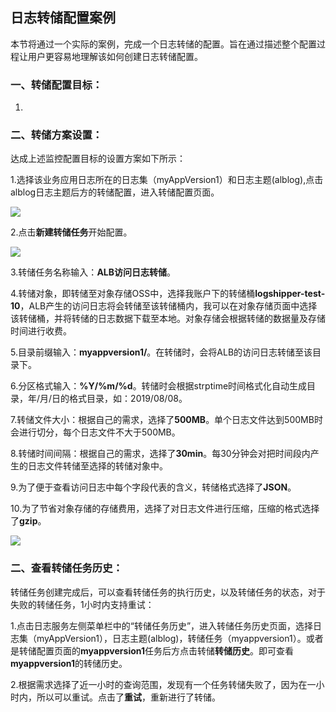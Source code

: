 ## 日志转储配置案例

本节将通过一个实际的案例，完成一个日志转储的配置。旨在通过描述整个配置过程让用户更容易地理解该如何创建日志转储配置。

### 一、转储配置目标：

1.

### 二、转储方案设置：

达成上述监控配置目标的设置方案如下所示：

1.选择该业务应用日志所在的日志集（myAppVersion1）和日志主题(alblog),点击alblog日志主题后方的转储配置，进入转储配置页面。

![](https://raw.githubusercontent.com/jdcloudcom/cn/zhangwenjie-only/image/LogService/LogTransfer/case01.jpg)

2.点击**新建转储任务**开始配置。

![](https://raw.githubusercontent.com/jdcloudcom/cn/zhangwenjie-only/image/LogService/LogTransfer/case02.jpg)

3.转储任务名称输入：**ALB访问日志转储**。

4.转储对象，即转储至对象存储OSS中，选择我账户下的转储桶**logshipper-test-10**，ALB产生的访问日志将会转储至该转储桶内，我可以在对象存储页面中选择该转储桶，并将转储的日志数据下载至本地。对象存储会根据转储的数据量及存储时间进行收费。

5.目录前缀输入：**myappversion1/**。在转储时，会将ALB的访问日志转储至该目录下。

6.分区格式输入：**%Y/%m/%d**。转储时会根据strptime时间格式化自动生成目录，年/月/日的格式目录，如：2019/08/08。

7.转储文件大小：根据自己的需求，选择了**500MB**。单个日志文件达到500MB时会进行切分，每个日志文件不大于500MB。

8.转储时间间隔：根据自己的需求，选择了**30min**。每30分钟会对把时间段内产生的日志文件转储至选择的转储对象中。

9.为了便于查看访问日志中每个字段代表的含义，转储格式选择了**JSON**。

10.为了节省对象存储的存储费用，选择了对日志文件进行压缩，压缩的格式选择了**gzip**。

![](https://raw.githubusercontent.com/jdcloudcom/cn/zhangwenjie-only/image/LogService/LogTransfer/case03.jpg)

### 二、查看转储任务历史：

转储任务创建完成后，可以查看转储任务的执行历史，以及转储任务的状态，对于失败的转储任务，1小时内支持重试：

1.点击日志服务左侧菜单栏中的“转储任务历史”，进入转储任务历史页面，选择日志集（myAppVersion1），日志主题(alblog)，转储任务（myappversion1）。或者是转储配置页面的**myappversion1**任务后方点击转储**转储历史**。即可查看**myappversion1**的转储历史。

2.根据需求选择了近一小时的查询范围，发现有一个任务转储失败了，因为在一小时内，所以可以重试。点击了**重试**，重新进行了转储。


















